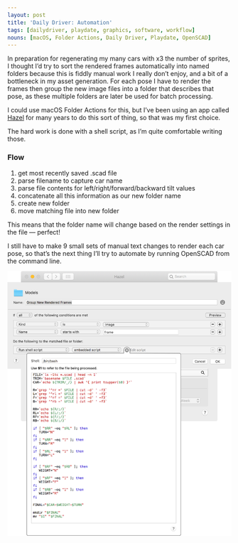 ```yaml
---
layout: post
title: 'Daily Driver: Automation'
tags: [dailydriver, playdate, graphics, software, workflow]
nouns: [macOS, Folder Actions, Daily Driver, Playdate, OpenSCAD]
---
```


In preparation for regenerating my many cars with x3 the number of sprites, I thought I’d try to sort the rendered frames automatically into named folders because this is fiddly manual work I really don’t enjoy, and a bit of a bottleneck in my asset generation. For each pose I have to render the frames then group the new image files into a folder that describes that pose, as these multiple folders are later be used for batch processing.

I could use macOS Folder Actions for this, but I’ve been using an app called [Hazel](https://www.noodlesoft.com/) for many years to do this sort of thing, so that was my first choice.

The hard work is done with a shell script, as I’m quite comfortable writing those.

### Flow

1. get most recently saved .scad file
2. parse filename to capture car name
3. parse file contents for left/right/forward/backward tilt values
4. concatenate all this information as our new folder name
5. create new folder
6. move matching file into new folder

This means that the folder name will change based on the render settings in the file — perfect!

I still have to make 9 small sets of manual text changes to render each car pose, so that’s the next thing I’ll try to automate by running OpenSCAD from the command line.

![PNG](/images/posts/daily-driver-automation.png)
